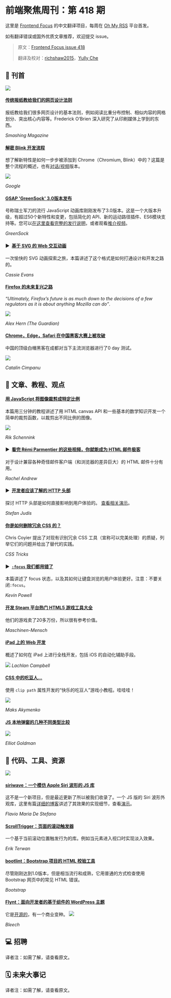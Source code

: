 # 前端聚焦周刊：第 418 期

这里是 [Frontend Focus](https://frontendfoc.us/latest) 的中文翻译项目，每周在 [Oh My RSS](https://ohmyrss.com/?fef) 平台首发。

如有翻译错误或国外优质文章推荐，欢迎提交 issue。

> 原文：[Frontend Focus issue 418](https://frontendfoc.us/issues/418)
> 
> 翻译及校对：[richshaw2015](https://github.com/richshaw2015)，[Yully Che](https://github.com/chechebecomestrong)

## 🚀 刊首

![](https://res.cloudinary.com/cpress/image/upload/w_1280,e_sharpen:60/v1574260811/ckqmeho0lfbzowixszmc.jpg)

#### [传统报纸教给我们的网页设计法则](https://frontendfoc.us/link/80126/rss "www.smashingmagazine.com")

报纸教给我们很多网页设计的基本法则，例如阅读比重分布控制、相似内容的网格划分、突出核心内容等。Frederick O’Brien 深入研究了从印刷媒体上学到的东西。

*Smashing Magazine*

#### [解密 Blink 开发流程](https://frontendfoc.us/link/80127/rss "blog.chromium.org")

想了解新特性是如何一步步被添加到 Chrome（Chromium, Blink）中的？这篇是整个流程的概述，也有[对话/视频](https://frontendfoc.us/link/80128/rss)版本。

![](https://lh4.googleusercontent.com/zzS6iuWDTM21y3-9rvisM_rraWcABE9PnwM6Ans54hBEsa3YsoEwggjZ_DeNmyRqKcly_jtGCvmE0_rWB9G8rBpLeXKmOmHFBzkuKSHniIhaF0UWy1hghMagdW7-_y8siTE5VNta)

*Google*

#### [GSAP 'GreenSock' 3.0版本发布](https://frontendfoc.us/link/80130/rss "greensock.com")

号称瑞士军刀的流行 JavaScript 动画库刚刚发布了3.0版本。这是一个大版本升级，有超过50个新特性和变更，包括简化的 API、新的运动路径插件、ES6模块支持等。您可以[在这里查看完整的发行说明](https://frontendfoc.us/link/80131/rss)，或者观看[推介视频](https://frontendfoc.us/link/80132/rss)。

*GreenSock*

#### ▶  [基于 SVG 的 Web 交互动画](https://frontendfoc.us/link/80133/rss "vimeo.com")

一次愉快的 SVG 动画探索之旅，本篇讲述了这个格式是如何打通设计和开发之路的。

*Cassie Evans*

#### [Firefox 的未来复兴之路](https://frontendfoc.us/link/80134/rss "www.theguardian.com")

_“Ultimately, Firefox’s future is as much down to the decisions of a few regulators as it is about anything Mozilla can do”_.

![](https://i.guim.co.uk/img/media/8393a12ba0fa753b63dd818c1da36c2f5080af0c/0_164_3500_2100/master/3500.jpg?width=1300&quality=85&auto=format&fit=max&s=e07738468e78595349a0986906f49589)

*Alex Hern (The Guardian)*

#### [Chrome，Edge，Safari 在中国黑客大赛上被攻破](https://frontendfoc.us/link/80135/rss "www.zdnet.com")

中国的顶级白帽黑客在成都对当下主流浏览器进行了0 day 测试。

![](https://zdnet1.cbsistatic.com/hub/i/2019/11/17/86782577-1fe4-4786-b71f-81a54ec7b1b5/29ff686cb549df11b5ca5d47f6872fc9/tianfu-cup-results.jpg)

*Catalin Cimpanu*

## 📙 文章、教程、观点

#### [用 JavaScript 将图像裁剪成特定比例](https://frontendfoc.us/link/80138/rss "pqina.nl")

本篇用三分钟的教程讲述了用 HTML canvas API 和一些基本的数学知识开发一个简单的裁剪函数，以裁剪出不同比例的图像。

![](https://pqina.nl/media/crop-aspect-ratio.png)

*Rik Schennink*

#### ▶  [看完 Rémi Parmentier 的这些视频，你就能成为 HTML 邮件极客](https://frontendfoc.us/link/80223/rss "www.smashingmagazine.com")

对于设计兼容各种奇怪邮件客户端（和浏览器的差异巨大）的 HTML 邮件十分有用。

*Rachel Andrew*

#### ▶  [开发者应该了解的 HTTP 头部](https://frontendfoc.us/link/80140/rss "www.youtube.com")

探讨 HTTP 头部是如何直接影响到用户体验的。 [查看相关演示](https://frontendfoc.us/link/80141/rss)。

*Stefan Judis*

#### [你是如何删除冗余 CSS 的？](https://frontendfoc.us/link/80142/rss "css-tricks.com")
Chris Coyier 提出了对现有识别冗余 CSS 工具（宣称可以完美处理）的质疑，列举它们的问题并给出了替代的实践。

*CSS Tricks*

#### ▶  [`:focus` 我们都用错了](https://frontendfoc.us/link/80143/rss "www.youtube.com")

本篇讲述了 focus 状态，以及其如何让键盘浏览的用户体验更好。注意：不要关闭`:focus`。

*Kevin Powell*

#### [开发 Steam 平台热门 HTML5 游戏工具大全](https://frontendfoc.us/link/80146/rss "www.codecks.io")

他们的游戏卖了20多万份，所以很有参考价值。

*Maschinen-Mensch*

#### [iPad 上的 Web 开发](https://frontendfoc.us/link/80144/rss "notebook.lachlanjc.me")

概述了如何在 iPad 上进行全栈开发，包括 iOS 的自动化辅助手段。

![](https://d2wkqk610zk1ag.cloudfront.net/items/1N0Z3L3A1a0s0I0W1b3e/iVBORw0KGgoAAAANSUhEUgAAC50AAAjwCAYAAAAKgq9xAAAACXBIWXMAAAsTAAALEwEAmpwYAAAM-2.PNG)
*Lachlan Campbell*

#### [CSS 中的吃豆人...](https://frontendfoc.us/link/80145/rss "css-tricks.com")

使用 `clip path` 属性开发的“快乐的吃豆人”游戏小教程。哇哇哇！

![](http://pacman.com/images/top/logo_40th.png)

*Maks Akymenko*

#### [JS 本地弹窗的几种不同类型比较](https://frontendfoc.us/link/80149/rss "css-tricks.com")

![](https://res.cloudinary.com/css-tricks/image/upload/c_scale,w_1074,f_auto,q_auto/v1570831513/jspop-03_w7zatt.png)

*Elliot Goldman*

## 🔧 代码、工具、资源

[![](https://res.cloudinary.com/cpress/image/upload/w_1280,e_sharpen:60/v1574248562/crqs11gj3imjls6ykz1x.gif)](https://frontendfoc.us/link/80150/rss)

#### [siriwave：一个模仿 Apple Siri 波形的 JS 库](https://frontendfoc.us/link/80150/rss "github.com")

这不是一个新项目，但是最近更新了所以被我们收录了。一个 JS 版的 Siri 波形外观库，这里有篇[详细的博客](https://frontendfoc.us/link/80151/rss)讲述了其效果的实现细节，查看[演示](https://frontendfoc.us/link/80152/rss)。

*Flavio Maria De Stefano*

#### [ScrollTrigger：页面的滚动触发器](https://frontendfoc.us/link/80153/rss "github.com")

一个基于当前滚动位置触发行为的库。例如当元素进入视口时实现淡入效果。

*Erik Terwan*

#### [bootlint：Bootstrap 项目的 HTML 校验工具](https://frontendfoc.us/link/80154/rss "github.com")

尽管刚刚达到1.0版本，但是相当流行和成熟，它用普通的方式检查使用 Bootstrap 网页中的常见 HTML 错误。

*Bootstrap*

#### [Flynt：面向开发者的基于组件的 WordPress 主题](https://frontendfoc.us/link/80155/rss "flyntwp.com")

它是[开源的](https://frontendfoc.us/link/80156/rss)，有一个商业变种。
![](https://flyntwp.com/app/uploads/dynamic/2019/11/flynt-template-example-padding-bg-white-small-0x600-c-default.gif)

*Bleech*

## 💻 招聘

译者注：如需了解，请查看原文。

## 🗓 未来大事记

译者注：如需了解，请查看原文。

